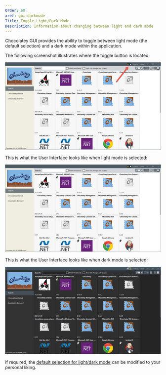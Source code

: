 ```yaml
---
Order: 60
xref: gui-darkmode
Title: Toggle Light/Dark Mode
Description: Information about changing between light and dark mode
---
```


Chocolatey GUI provides the ability to toggle between light mode (the default selection) and a dark mode within the application.

The following screenshot illustrates where the toggle button is located:

![Show where the light/dark toggle is located within the User Interface](/assets/images/chocolatey-gui/user_interface_main-window_action_toggle_mode_1.png "Show where the light/dark toggle is located within the User Interface")

This is what the User Interface looks like when light mode is selected:

![Show what the User Interface looks like when light mode is selected](/assets/images/chocolatey-gui/user_interface_main-window_action_toggle_mode_2.png "Show what the User Interface looks like when light mode view is selected")

This is what the User Interface looks like when dark mode is selected:

![Show what the User Interface looks like when dark mode is selected](/assets/images/chocolatey-gui/user_interface_main-window_action_toggle_mode_3.png "Show what the User Interface looks like when dark mode is selected")

If required, the [default selection for light/dark mode](xref:default-to-dark-mode) can be modified to your personal liking.
